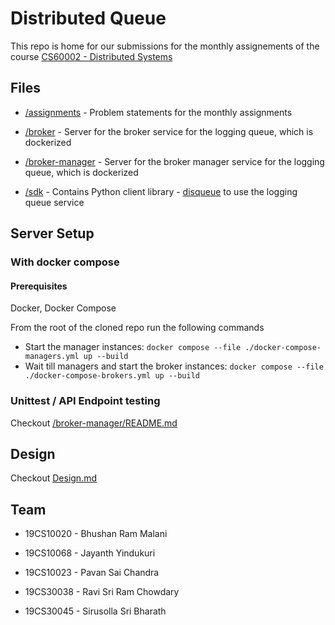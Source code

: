 # Distributed Queue

This repo is home for our submissions for the monthly assignements of the course [CS60002 - Distributed Systems](https://cse.iitkgp.ac.in/~sandipc/courses/cs60002/cs60002.html)


## Files

- [/assignments](/assignments) - Problem statements for the monthly assignments
- [/broker](/broker) - Server for the broker service for the logging queue, which is dockerized
- [/broker-manager](/broker-manager) - Server for the broker manager service for the logging queue, which is dockerized

- [/sdk](/sdk) - Contains Python client library - [disqueue](/sdk/disqueue) to use the logging queue service 

## Server Setup

### With docker compose

#### Prerequisites
Docker, Docker Compose


From the root of the cloned repo run the following commands

+ Start the manager instances:
  `docker compose --file ./docker-compose-managers.yml up --build`
+ Wait till managers and start the broker instances:
  `docker compose --file ./docker-compose-brokers.yml up --build`

### Unittest / API Endpoint testing
Checkout [/broker-manager/README.md](/broker-manager/README.md)
## Design
Checkout [Design.md](Design.md)

## Team
- 19CS10020 - Bhushan Ram Malani

- 19CS10068 - Jayanth Yindukuri

- 19CS10023 - Pavan Sai Chandra

- 19CS30038 - Ravi Sri Ram Chowdary

- 19CS30045 - Sirusolla Sri Bharath
